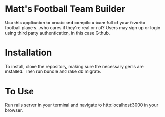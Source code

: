 # Matt's Football Team Builder 
Use this application to create and compile a team full of your favorite football players...who cares if they're real or not? Users may sign up or login using third party authentication, in this case Github. 

# Installation 
To install, clone the repository, making sure the necessary gems are installed. Then run bundle and rake db:migrate. 

# To Use
Run rails server in your terminal and navigate to http:localhost:3000 in your browser. 
